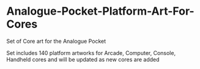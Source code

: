 # Analogue-Pocket-Platform-Art-For-Cores
Set of Core art for the Analogue Pocket

Set includes 140 platform artworks for Arcade, Computer, Console, Handheld cores and will be updated as new cores are added
